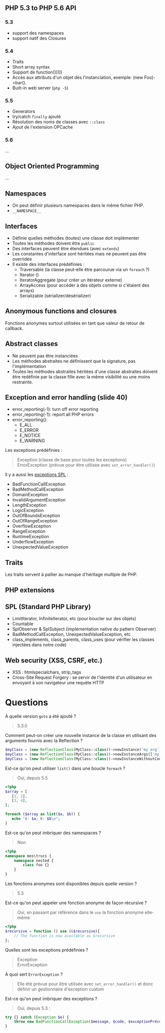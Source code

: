 ## PHP 5.3 to PHP 5.6 API
### 5.3
- support des namespaces
- support natif des Closures

### 5.4
- Traits
- Short array syntax
- Support de function()[0]
- Accès aux attributs d'un objet dès l'instanciation, exemple: (new Foo)->bar().
- Built-in web server (`php -S`)

### 5.5
- Generators
- try/catch `finally` ajouté
- Résolution des noms de classes avec `::class`
- Ajout de l'extension OPCache

### 5.6
 ...

## Object Oriented Programming
...

## Namespaces
- On peut définir plusieurs namespaces dans le même fichier PHP.
- `__NAMESPACE__`

## Interfaces
- Définie quelles méthodes (toutes) une classe doit implémenter
- Toutes les méthodes doivent être `public`
- Des interfaces peuvent être étendues (avec `extends`)
- Les constantes d'interface sont héritées mais ne peuvent pas être overridée
- Il existe des interfaces prédéfinies :
    - Traversable (la classe peut-elle être parcourue via un `foreach` ?)
    - Iterator ()
    - IteratorAggregate (pour créer un itérateur externe)
    - ArrayAccess (pour accéder à des objets comme si c'étaient des arrays)
    - Serializable (sérializer/désérializer)

## Anonymous functions and closures
Fonctions anonymes surtout utilisées en tant que valeur de retour de callback.  

## Abstract classes
- Ne peuvent pas être instanciées
- Les méthodes abstraites ne définissent que la signature, pas l'implémentation
- Toutes les méthodes abstraites héritées d'une classe abstraites 
doivent être redéfinie par la classe fille avec la même visibilité ou une moins restrainte.


## Exception and error handling (slide 40)
- error_reporting(-1): turn off error reporting
- error_reporting(-1): report all PHP errors
- error_reporting():
    - E_ALL
    - E_ERROR
    - E_NOTICE
    - E_WARNING

Les exceptions prédéfinies :
> Exception (classe de base pour toutes les exceptions)  
> ErrorException (prévue pour être utilisée avec `set_error_handler()`)  

Il y a aussi les [exceptions SPL](http://us1.php.net/manual/fr/spl.exceptions.php) :  
- BadFunctionCallException
- BadMethodCallException
- DomainException
- InvalidArgumentException
- LengthException
- LogicException
- OutOfBoundsException
- OutOfRangeException
- OverflowException
- RangeException
- RuntimeException
- UnderflowException
- UnexpectedValueException

## Traits
Les traits servent à pallier au manque d'héritage multiple de PHP.

## PHP extensions


## SPL (Standard PHP Library)
- LimitIterator, InfiniteIterator, etc (pour boucler sur des objets)
- Countable
- SplObserver & SplSubject (implémentation native du pattern Observer)
- BadMethodCallException, UnexpectedValueException, etc
- class_implements, class_parents, class_uses (pour vérifier les classes injectées dans notre code)

## Web security (XSS, CSRF, etc.)
- XSS : htmlspecialchars, strip_tags
- Cross-Site Request Forgery : se servir de l'identité d'un utilisateur en envoyant à son navigateur une requète HTTP


# Questions
À quelle version `goto` a été ajouté ?
> 5.3.0

Comment peut-on créer une nouvelle instance de la classe en utilisant des arguments fournis avec la Reflection ?
```php
$myClass = (new ReflectionClass(MyClass::class))->newInstance('my arg');  
$myClass = (new ReflectionClass(MyClass::class))->newInstanceArgs(['my arg']);  
$myClass = (new ReflectionClass(MyClass::class))->newInstanceWithoutConstructor;
```

Est-ce qu'on peut utiliser `list()` dans une boucle `foreach` ?
> Oui, depuis 5.5 
```php
<?php
$array = [
   [1, 2],
   [3, 4],
];

foreach ($array as list($a, $b)) {
   echo "A: $a; B: $b\n";
}
```

Est-ce qu'on peut imbriquer des namespaces ?
> Non
```php
<?php
namespace mes\trucs {
    namespace nested {
        class foo {}
    }
}
```

Les fonctions anonymes sont disponibles depuis quelle version ?
> 5.3

Est-ce qu'on peut appeler une fonction anonyme de façon récursive ?
> Oui, en passant par référence dans le `use` la fonction anonyme elle-même
```php
<?php 
$recursive = function () use (&$recursive){ 
    // The function is now available as $recursive 
};
```

Quelles sont les exceptions prédéfinies ?
> Exception  
> ErrorException 

À quoi sert `ErrorException` ?
> Elle été prévue pour être utilisée avec `set_error_handler()` et donc définir un gestionnaire d'exception custom


Est-ce qu'on peut imbriquer des exceptions ?
> Oui, depuis 5.3 :
```php
try {} catch (Exception $e) {
    throw new BadFunctionCallException($message, $code, $exceptionPrécédente);
}
```
